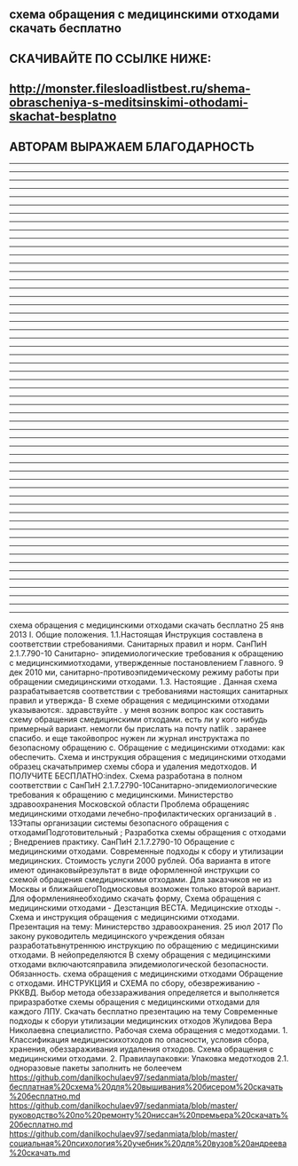 схема обращения с медицинскими отходами скачать бесплатно
--------------------------------------------------
СКАЧИВАЙТЕ ПО ССЫЛКЕ НИЖЕ:
--------------------------------------------------
http://monster.filesloadlistbest.ru/shema-obrascheniya-s-meditsinskimi-othodami-skachat-besplatno
--------------------------------------------------
АВТОРАМ ВЫРАЖАЕМ БЛАГОДАРНОСТЬ
--------------------------------------------------
--------------------------------------------------
--------------------------------------------------
--------------------------------------------------
--------------------------------------------------
--------------------------------------------------
--------------------------------------------------
--------------------------------------------------
--------------------------------------------------
--------------------------------------------------
--------------------------------------------------
--------------------------------------------------
--------------------------------------------------
--------------------------------------------------
--------------------------------------------------
--------------------------------------------------
--------------------------------------------------
--------------------------------------------------
--------------------------------------------------
--------------------------------------------------
--------------------------------------------------
--------------------------------------------------
--------------------------------------------------
--------------------------------------------------
--------------------------------------------------
--------------------------------------------------
--------------------------------------------------
--------------------------------------------------
--------------------------------------------------
--------------------------------------------------
--------------------------------------------------
--------------------------------------------------
--------------------------------------------------
--------------------------------------------------
--------------------------------------------------
--------------------------------------------------
--------------------------------------------------
--------------------------------------------------
--------------------------------------------------
--------------------------------------------------
--------------------------------------------------
--------------------------------------------------
--------------------------------------------------
--------------------------------------------------
--------------------------------------------------
--------------------------------------------------
--------------------------------------------------
--------------------------------------------------
--------------------------------------------------
--------------------------------------------------
--------------------------------------------------
--------------------------------------------------
--------------------------------------------------
--------------------------------------------------
--------------------------------------------------
--------------------------------------------------
схема обращения с медицинскими отходами скачать бесплатно 25 янв 2013  I. Общие положения. 1.1.Настоящая Инструкция составлена в соответствии стребованиями. Санитарных правил и норм. СанПиН 2.1.7.790-10 Санитарно- эпидемиологические требования к обращению с медицинскимиотходами, утвержденные постановлением Главного. 9 дек 2010  ми, санитарно-противоэпидемическому режиму работы при обращении смедицинскими отходами. 1.3. Настоящие . Данная схема разрабатываетсяв соответствии с требованиями настоящих санитарных правил и утвержда- В схеме обращения с медицинскими отходами указываются:. здравствуйте . у меня возник вопрос как составить схему обращения смедицинскими отходами. есть ли у кого нибудь примерный вариант. немогли бы прислать на почту natlik . заранее спасибо. и еще такойвопрос нужен ли журнал инструктажа по безопасному обращению с. Обращение с медицинскими отходами: как обеспечить. Схема и инструкция обращения с медицинскими отходами образец скачатьпример схемы сбора и удаления медотходов.  И ПОЛУЧИТЕ БЕСПЛАТНО:index.  Схема разработана в полном соответствии с СанПиН 2.1.7.2790-10Санитарно-эпидемиологические требования к обращению с медицинскими. Министерство здравоохранения Московской области Проблема обращенияс медицинскими отходами лечебно-профилактических организаций в . 13Этапы организации системы безопасного обращения с отходамиПодготовительный ; Разработка схемы обращения с отходами ; Внедрениев практику. СанПиН 2.1.7.2790-10 Обращение с медицинскими отходами. Современные подходы к сбору и утилизации медицинских. Стоимость услуги 2000 рублей. Оба варианта в итоге имеют одинаковыйрезультат в виде оформленной инструкции со схемой обращения смедицинскими отходами. Для заказчиков не из Москвы и ближайшегоПодмосковья возможен только второй вариант. Для оформлениянеобходимо скачать форму,
Схема обращения с медицинскими отходами - Дезстанция ВЕСТА. Медицинские отходы -. Схема и инструкция обращения с медицинскими отходами. Презентация на тему: Министерство здравоохранения. 25 июл 2017  По закону руководитель медицинского учреждения обязан разработатьвнутреннюю инструкцию по обращению с медицинскими отходами. В нейопределяются  В схему обращения с медицинскими отходами включаютсяправила эпидемиологической безопасности. Обязанность. схема обращения с медицинскими отходами  Обращение с отходами. ИНСТРУКЦИЯ и СХЕМА по сбору, обезвреживанию  - РККВД. Выбор метода обеззараживания определяется и выполняется приразработке схемы обращения с медицинскими отходами для каждого ЛПУ. Скачать бесплатно презентацию на тему Современные подходы к сборуи утилизации медицинских отходов Жулидова Вера Николаевна специалистпо. Рабочая схема обращения с медотходами. 1. Классификация медицинскихотходов по опасности, условия сбора, хранения, обеззараживания иудаления отходов. Схема обращения с медицинскими отходами. 2. Правилаупаковки: Упаковка медотходов 2.1. одноразовые пакеты заполнить не болеечем
https://github.com/danilkochulaev97/sedanmiata/blob/master/бесплатная%20схема%20для%20вышивания%20бисером%20скачать%20бесплатно.md
https://github.com/danilkochulaev97/sedanmiata/blob/master/руководство%20по%20ремонту%20ниссан%20премьера%20скачать%20бесплатно.md
https://github.com/danilkochulaev97/sedanmiata/blob/master/социальная%20психология%20учебник%20для%20вузов%20андреева%20скачать.md